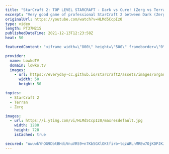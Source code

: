 ```yaml
---
title: "StarCraft 2: TOP LEVEL STARCRAFT - Dark vs Cure! (Zerg vs Terran)"
excerpt: "Very good game of professional StarCraft 2 between Dark (Zerg) and Cure (Terran). A wide variety of unit compositions is played in this epic match of SC2.  Maru vs Reynor: https://youtu.be/dnRMCwdGUVM  Support my work on Patreon: http://www.patreon.com/lowkotv Become a YouTube member: https://lowko.tv/join"
originalUrl: https://youtube.com/watch?v=HLMd5CcpIz0
type: video
length: PT37M21S
publishedDateTime: 2021-12-13T12:23:58Z
heat: 50

featuredContent: "<iframe width=\"800\" height=\"500\" frameborder=\"0\" src=\"https://www.youtube.com/embed/HLMd5CcpIz0\" allow=\"accelerometer; autoplay; encrypted-media; gyroscope; picture-in-picture\" allowfullscreen></iframe>"

provider:
  name: LowkoTV
  domain: lowko.tv
  images:
    - url: https://everyday-cc.github.io/starcraft2/assets/images/organizations/lowko.tv-50x50.jpg
      width: 50
      height: 50

topics:
  - StarCraft 2
  - Terran
  - Zerg

images:
  - url: https://i.ytimg.com/vi/HLMd5CcpIz0/maxresdefault.jpg
    width: 1280
    height: 720
    isCached: true

secured: "uwuwkYhOG9DbtBHdiVnuVRS9+n7Kb5GXlOKtfirb+tqzWRLnMREw7OjKDPJKJugKbhWgBcSq9gd/7FgLKtABSgCfly0fcPBhaa1IHBs4Q3L1kAwQsCVk7sJ7FSaGP5axyv5oIvz4E740ZVC6R2pGkY6dD3zL+02/Engk2nt4GLpdpiQekUyYoxYggTwVCI59ZRlWLjqScHiCO7A1fzP08b37HzwscnwEOEr0foyGO+IExhMNNzrtMKjkeu9tYsT/w8T9oICQzlHgKpF3vXCQNZWGyxs3V6eUc+WJPD2yQFQ4gn86tYPRY9zR1zh9KNWPgHr7gBpQAuz3uY4e/Rt0Xu/GAKaUtQBV4EhO4Mr87HP2uvaZv00NHQ0EWQXOHeQ+USXABup+1cR+3fUQbdL0+Tr/r2nqvyWI2KVQ6t08S5Nx/I38sGk1g1tvn0pEEzAm;mlXW6MS4XJURAHXsUI5XPA=="
---
```


